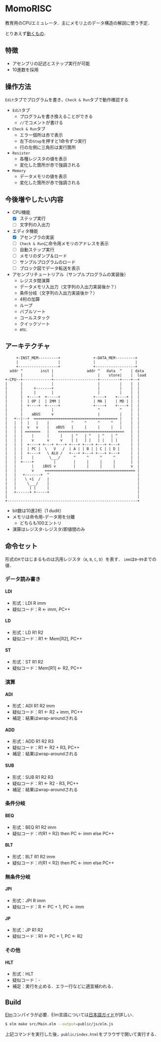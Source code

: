# MomoRISC

教育用のCPUエミュレータ．主にメモリ上のデータ構造の解説に使う予定．

とりあえず[動くもの](https://yuyaaizawa.github.io/momorisc/)．


## 特徴

- アセンブリの記述とステップ実行が可能
- 10進数を採用


## 操作方法

`Edit`タブでプログラムを書き，`Check & Run`タブで動作確認する

- `Edit`タブ
  - プログラムを書き換えることができる
  - `//`でコメントが書ける
- `Check & Run`タブ
  - エラー個所は赤で表示
  - 左下の`Step`を押すと1命令ずつ実行
  - 行の左側に三角形は実行箇所
- `Resister`
  - 各種レジスタの値を表示
  - 変化した箇所が赤で強調される
- `Memory`
  - データメモリの値を表示
  - 変化した箇所が赤で強調される


## 今後増やしたい内容

- CPU機能
  - [x] ステップ実行
  - [ ] 文字列の入出力
- エディタ機能
  - [x] アセンブラの実装 
  - [ ] `Check & Run`に命令用メモリのアドレスを表示
  - [ ] 自動ステップ実行
  - [ ] メモリのダンプ＆ロード
  - [ ] サンプルプログラムのロード
  - [ ] ブロック図でデータ転送を表示
- アセンブリチュートリアル（サンプルプログラムの実装後）
  - レジスタ間演算
  - データメモリ入出力（文字列の入出力実装後か？）
  - 条件分岐（文字列の入出力実装後か？）
  - 4桁の加算
  - ループ
  - バブルソート
  - コールスタック
  - クイックソート
  - etc.


## アーキテクチャ

```
     +-INST_MEM---------+               +-DATA_MEM---------+    
     |                  |               |                  |    
     +------------------+               +------------------+    
  addr ^        inst |               addr ^   data  ^    | data 
       |             |                    |    store|    |  load
+-CPU--+-------------+--------------------+---------+----+--+   
|      |             |                    |         |    |  |   
|      |     +-------+                    |         |    |  |   
|      |     |       |                    |         |    |  |   
|      |  +----+  +-----+               +----+    +----+ |  |   
|      |  | OP |  | IMM |               | MA |    | MD | |  |   
|      |  +----+  +-----+               +----+    +----+ |  |   
|      |             |                    ^         ^    |  |   
|      |    aBUS     v                    |         |    |  |   
|   +--|--+  ====================================== |    |  |   
|   |  |  |   |    |          ^     ^     ^     ^   |    |  |   
|   |  |  v   v    |   oBUS   |     |     |     |   |    |  |   
|   |  | =======   |    ==============================   |  |   
|   |  |    |      |     |    | ^   | ^   | ^   | ^      |  |   
|   |  |    v      v     v    | |   | |   | |   | |      |  |   
|   |  |  +----+ +---+ +---+ +---+ +---+ +---+ +---+     |  |   
|   |  |  | PC |  \   V   /  | A | | B | | C | | D |     |  |   
|   |  |  +----+   \ ALU /   +---+ +---+ +---+ +---+     |  |   
|   |  |    |       \___/      ^     ^     ^     ^       |  |   
|   |  +----+         |        |     |     |     |       |  |   
|   |       |    iBUS v        |     |     |     |       v  |   
|   |       v     ========================================= |   
|   |   +-------+  ^                                        |   
|   |    \ +1  /   |                                        |   
|   |     \___/    |                                        |   
|   |      | |     |                                        |   
|   +------+ +-----+                                        |   
|                                                           |   
+-----------------------------------------------------------+   
```

- bit数は10進2桁（1 dudit）
- メモリは命令用-データ用を分離
  - どちらも100エントリ
- 演算はレジスタ-レジスタ/即値間のみ


## 命令セット
形式の`R`ではじまるものは汎用レジスタ（`A`, `B`, `C`, `D`）を表す．
`imm`は`0~99`までの値．

### データ読み書き

#### LDI
- 形式：LDI R imm
- 疑似コード：R ← imm, PC++

#### LD
- 形式：LD R1 R2
- 疑似コード：R1 ← Mem[R2], PC++

#### ST
- 形式：ST R1 R2
- 疑似コード：Mem[R1] ← R2, PC++

### 演算

#### ADI
- 形式：ADI R1 R2 imm
- 疑似コード：R1 ← R2 + imm, PC++
- 補足：結果はwrap-aroundされる

#### ADD
- 形式：ADD R1 R2 R3
- 疑似コード：R1 ← R2 + R3, PC++
- 補足：結果はwrap-aroundされる

#### SUB
- 形式：SUB R1 R2 R3
- 疑似コード：R1 ← R2 - R3, PC++
- 補足：結果はwrap-aroundされる

### 条件分岐

#### BEQ
- 形式：BEQ R1 R2 imm
- 疑似コード：if(R1 = R2) then PC ← imm else PC++

#### BLT
- 形式：BLT R1 R2 imm
- 疑似コード：if(R1 < R2) then PC ← imm else PC++

### 無条件分岐

#### JPI
- 形式：JPI R imm
- 疑似コード：R ← PC + 1, PC ← imm

#### JP
- 形式：JP R1 R2
- 疑似コード：R1 ← PC + 1, PC ← R2

### その他

#### HLT
- 形式：HLT
- 疑似コード：-
- 補足：実行を止める．エラー行などに適宜補われる．


## Build

[Elm](https://elm-lang.org/)コンパイラが必要．Elm言語については[日本語ガイド](https://guide.elm-lang.jp/)が詳しい．

```bash
$ elm make src/Main.elm --output=public/js/elm.js
```

上記コマンドを実行した後，`public/index.html`をブラウザで開いて実行する．
